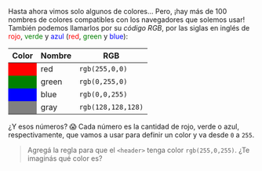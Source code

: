 Hasta ahora vimos solo algunos de colores… Pero, ¡hay más de 100 nombres de colores compatibles con los navegadores que solemos usar! También podemos llamarlos por su _código RGB_, por las siglas en inglés de <span style="color:red;">rojo</span>, <span style="color:green;">verde</span> y <span style="color:blue;">azul</span> (<span style="color:red;">red</span>, <span style="color:green;">green</span> y <span style="color:blue;">blue</span>):

<table class="table table-striped"> 
  <thead>
  <tr>
    <th>Color</th>
    <th>Nombre</th>
    <th>RGB</th>
  <tr>
  </thead>
  <tbody>
  <tr>
    <td style="background-color: red"></td>
    <td>red</td>
    <td><code>rgb(255,0,0)</code></td>
  </tr>
  <tr>
    <td style="background-color: green"></td>
    <td>green</td>
    <td><code>rgb(0,255,0)</code></td>
  </tr>
  <tr>
    <td style="background-color: blue"></td>
    <td>blue</td>
    <td><code>rgb(0,0,255)</code></td>
  </tr>
<tr>
    <td style="background-color: gray"></td>
    <td>gray</td>
    <td><code>rgb(128,128,128)</code></td>
  </tr>
  </tbody>
</table>

¿Y esos números? :scream: Cada número es la cantidad de rojo, verde o azul, respectivamente, que vamos a usar para definir un color y va desde `0` a `255`. 

> Agregá la regla para que el `<header>` tenga color `rgb(255,0,255)`. ¿Te imaginás qué color es? 
